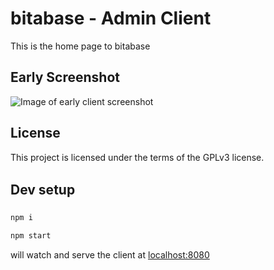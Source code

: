# bitabase - Admin Client
This is the home page to bitabase

## Early Screenshot
![Image of early client screenshot](documentation/client-screenshot.png)

## License
This project is licensed under the terms of the GPLv3 license.

## Dev setup

```bash
npm i

npm start
```

will watch and serve the client at [localhost:8080](http://localhost:8080)